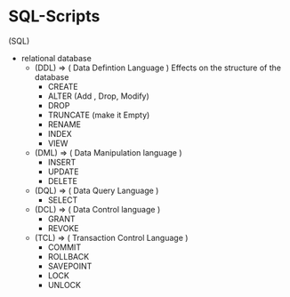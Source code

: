 # SQL-Scripts   
(SQL)
- relational database
    - (DDL) => ( Data Defintion Language ) Effects on the structure of the database
        + CREATE
        + ALTER (Add , Drop, Modify) 
        + DROP
        + TRUNCATE (make it Empty)
        + RENAME
        + INDEX
        + VIEW
    - (DML) => ( Data Manipulation language )
        + INSERT
        + UPDATE
        + DELETE
    - (DQL) => ( Data Query Language )
        + SELECT
    - (DCL) => ( Data Control language )
        + GRANT
        + REVOKE
    - (TCL) => ( Transaction Control Language )
        + COMMIT
        + ROLLBACK
        + SAVEPOINT
        + LOCK
        + UNLOCK
